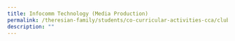```yaml
---
title: Infocomm Technology (Media Production)
permalink: /theresian-family/students/co-curricular-activities-cca/clubs-and-societies/infocomm-technology-medi/
description: ""
---
```

